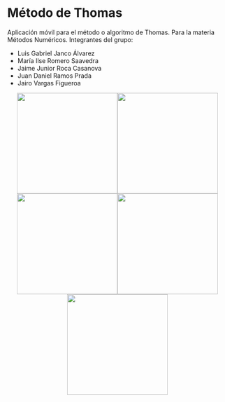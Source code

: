 # Método de Thomas
Aplicación móvil para el método o algoritmo de Thomas. 
Para la materia Métodos Numéricos.
Integrantes del grupo:
- Luis Gabriel Janco Álvarez
- María Ilse Romero Saavedra
- Jaime Junior Roca Casanova
- Juan Daniel Ramos Prada
- Jairo Vargas Figueroa

<div align="center" style="display:flex; flex-direction:row; flex-wrap:wrap; justify-content:center;align-items: center">
    <img src="https://github.com/LuiSauter/metodo-de-thomas/assets/88288135/d03d21b6-d291-450a-8c14-4bd912224bbd" width="230" />    
    <img src="https://github.com/LuiSauter/metodo-de-thomas/assets/88288135/a24a2910-cca4-47f8-8980-a0005e4659d3" width="230" />
    <img src="https://github.com/LuiSauter/metodo-de-thomas/assets/88288135/f7b78fca-e8f4-4269-ad62-ad99b9c1b424" width="230" />
    <img src="https://github.com/LuiSauter/metodo-de-thomas/assets/88288135/7fb5bbfa-939c-49d3-a3b3-d04572bcf2b2" width="230" />
    <img src="https://github.com/LuiSauter/metodo-de-thomas/assets/88288135/a6035618-2cb9-4719-bd1b-b2d0c1bd5e1f" width="230" />
</div>
